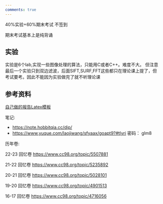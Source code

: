 ```yaml
---
comments: true
---
```

40%实验+60%期末考试
不签到

期末考试基本上是纯背诵

## 实验

实验是6个lab,实现一些图像处理的算法，只能用C或者C++。难度不大。
但注意最后一个实验只到双边滤波，后面SIFT,SURF,FFT这些都只在理论课上提了，但考试要考。因此不能因为实验做完了就不听理论课

## 参考资料

[自己做的报告Latex模板](https://www.overleaf.com/read/zhmvdywqcfmp#9db588)

笔记:

  - https://note.hobbitqia.cc/dip/
  - https://www.yuque.com/laojiwang/sfyaax/goapt9?#tlyri  密码： glm8

历年卷:

22-23 回忆卷 https://www.cc98.org/topic/5507881

21-22 回忆卷 https://www.cc98.org/topic/5235892

20-21 回忆卷 https://www.cc98.org/topic/5028101

19-20 回忆卷 https://www.cc98.org/topic/4901513

16-17 回忆卷 https://www.cc98.org/topic/4716056

